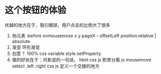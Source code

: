 # 这个按钮的体验
  优越的地方在于，吸引眼球，用户点击的比例大了很多

  1. 伪元素
    :before  onmousemose  x y pageX - offsetLeft
    position:relative | absolute
  2. 渐变
    环形渐变
  3. 创意？
    100% css variable style.setProperty
  4. 做的好处在于：月影说的一句话，
  html css js  职责分离 
  js mousemove select .left .right 
  css js 定义一个交接的地方
